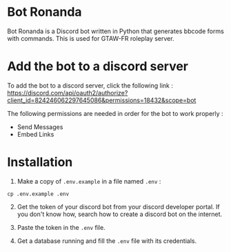 # Bot Ronanda

Bot Ronanda is a Discord bot written in Python that generates bbcode forms with commands. This is used for GTAW-FR roleplay server.

# Add the bot to a discord server

To add the bot to a discord server, click the following link : https://discord.com/api/oauth2/authorize?client_id=824246062297645086&permissions=18432&scope=bot

The following permissions are needed in order for the bot to work properly :

- Send Messages
- Embed Links

# Installation

1. Make a copy of `.env.example` in a file named `.env` :

`cp .env.example .env`

2. Get the token of your discord bot from your discord developer portal. If you don't know how, search how to create a discord bot on the internet.

3. Paste the token in the `.env` file.

4. Get a database running and fill the `.env` file with its credentials.
